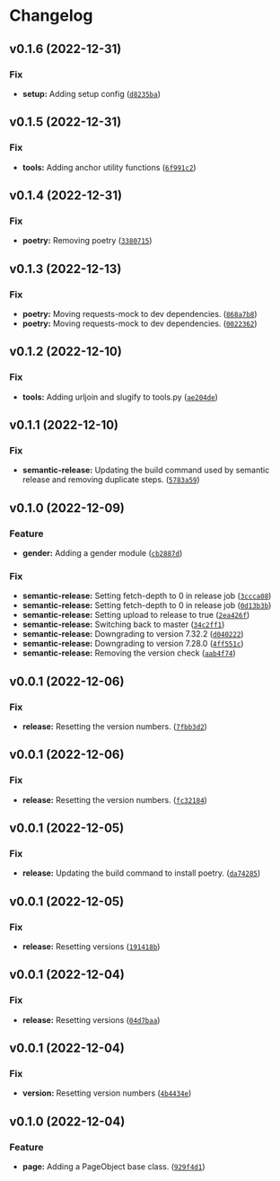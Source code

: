 # Changelog

<!--next-version-placeholder-->

## v0.1.6 (2022-12-31)
### Fix
* **setup:** Adding setup config ([`d8235ba`](https://github.com/ocrosby/soccer-sdk-utils/commit/d8235bacb21178486b76d095194bb1e46b206d2b))

## v0.1.5 (2022-12-31)
### Fix
* **tools:** Adding anchor utility functions ([`6f991c2`](https://github.com/ocrosby/soccer-sdk-utils/commit/6f991c2e9b09b60ee632c1708b65bb5c9381870e))

## v0.1.4 (2022-12-31)
### Fix
* **poetry:** Removing poetry ([`3380715`](https://github.com/ocrosby/soccer-sdk-utils/commit/33807159fe54073316d8671f57852cef13287bfc))

## v0.1.3 (2022-12-13)
### Fix
* **poetry:** Moving requests-mock to dev dependencies. ([`868a7b8`](https://github.com/ocrosby/soccer-sdk-utils/commit/868a7b8b68ea9f84816b8c018f9c97ea43bf364d))
* **poetry:** Moving requests-mock to dev dependencies. ([`0022362`](https://github.com/ocrosby/soccer-sdk-utils/commit/0022362f99b4d17f989e34f8a3cda93e896120d1))

## v0.1.2 (2022-12-10)
### Fix
* **tools:** Adding urljoin and slugify to tools.py ([`ae204de`](https://github.com/ocrosby/soccer-sdk-utils/commit/ae204de89338e52e8f09d06e227246b561bd0524))

## v0.1.1 (2022-12-10)
### Fix
* **semantic-release:** Updating the build command used by semantic release and removing duplicate steps. ([`5783a59`](https://github.com/ocrosby/soccer-sdk-utils/commit/5783a597073157078050c000d3bf203337aa33f5))

## v0.1.0 (2022-12-09)
### Feature
* **gender:** Adding a gender module ([`cb2887d`](https://github.com/ocrosby/soccer-sdk-utils/commit/cb2887d900ade41e054ba711f5ac21e7eb3fd96b))

### Fix
* **semantic-release:** Setting fetch-depth to 0 in release job ([`3ccca08`](https://github.com/ocrosby/soccer-sdk-utils/commit/3ccca08428427bf8504a1622209906dfd4f77778))
* **semantic-release:** Setting fetch-depth to 0 in release job ([`0d13b3b`](https://github.com/ocrosby/soccer-sdk-utils/commit/0d13b3b02eabaec70c03f2fa72c3d38505ee1f06))
* **semantic-release:** Setting upload to release to true ([`2ea426f`](https://github.com/ocrosby/soccer-sdk-utils/commit/2ea426f1f1c7462fcf12c16f3bcb7daaab96aa5f))
* **semantic-release:** Switching back to master ([`34c2ff1`](https://github.com/ocrosby/soccer-sdk-utils/commit/34c2ff16abc3b17320201a93965c0c950fd9904d))
* **semantic-release:** Downgrading to version 7.32.2 ([`d040222`](https://github.com/ocrosby/soccer-sdk-utils/commit/d040222bdfc5ee06336ca33eec6226273dd6f983))
* **semantic-release:** Downgrading to version 7.28.0 ([`4ff551c`](https://github.com/ocrosby/soccer-sdk-utils/commit/4ff551cb822b5fc8aebacbfab4ae5fba9f961d21))
* **semantic-release:** Removing the version check ([`aab4f74`](https://github.com/ocrosby/soccer-sdk-utils/commit/aab4f745a9a7a49edacfa14941085840b428c39c))

## v0.0.1 (2022-12-06)
### Fix
* **release:** Resetting the version numbers. ([`7fbb3d2`](https://github.com/ocrosby/soccer-sdk-utils/commit/7fbb3d281b380937a3f1304d7fe3dfbae5f36f6a))

## v0.0.1 (2022-12-06)
### Fix
* **release:** Resetting the version numbers. ([`fc32184`](https://github.com/ocrosby/soccer-sdk-utils/commit/fc3218484933e623f2b921bfc73a9bb4f5a89bf7))

## v0.0.1 (2022-12-05)
### Fix
* **release:** Updating the build command to install poetry. ([`da74285`](https://github.com/ocrosby/soccer-sdk-utils/commit/da742855b470fb0f3397012aa94bb44123f700d6))

## v0.0.1 (2022-12-05)
### Fix
* **release:** Resetting versions ([`191418b`](https://github.com/ocrosby/soccer-sdk-utils/commit/191418b8b2fb3bcbc54dfa9d84fae6f82ecef456))

## v0.0.1 (2022-12-04)
### Fix
* **release:** Resetting versions ([`04d7baa`](https://github.com/ocrosby/soccer-sdk-utils/commit/04d7baaf3c6be92fc527a5fdc5dd714f6f5f7fa9))

## v0.0.1 (2022-12-04)
### Fix
* **version:** Resetting version numbers ([`4b4434e`](https://github.com/ocrosby/soccer-sdk-utils/commit/4b4434e316e5a31c39c6ceeeaeafce5ee1ca8854))

## v0.1.0 (2022-12-04)
### Feature
* **page:** Adding a PageObject base class. ([`929f4d1`](https://github.com/ocrosby/soccer-sdk-utils/commit/929f4d1082224924c2dec39ced4846461ad38eb5))
